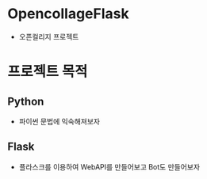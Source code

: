 # OpencollageFlask

* 오픈컬리지 프로젝트

# 프로젝트 목적

## Python

* 파이썬 문법에 익숙해져보자

## Flask

* 플라스크를 이용하여 WebAPI를 만들어보고 Bot도 만들어보자  